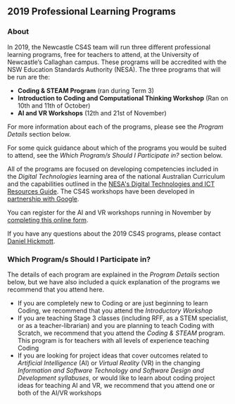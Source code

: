 ## 2019 Professional Learning Programs

### About

In 2019, the Newcastle CS4S team will run three different professional learning programs, free for teachers to attend, at the University of Newcastle’s Callaghan campus. These programs will be accredited with the NSW Education Standards Authority (NESA). The three programs that will be run are the:

- **Coding & STEAM Program** (ran during Term 3)
- **Introduction to Coding and Computational Thinking Workshop** (Ran on 10th and 11th of October)
- **AI and VR Workshops** (12th and 21st of November)

For more information about each of the programs, please see the *Program Details* section below. 

For some quick guidance about which of the programs you would be suited to attend, see the *Which Program/s Should I Participate in?* section below.

All of the programs are focused on developing competencies included in the *Digital Technologies* learning area of the national Australian Curriculum and the capabilities outlined in the [NESA's Digital Technologies and ICT Resources Guide](http://educationstandards.nsw.edu.au/wps/portal/nesa/k-10/learning-areas/technologies/coding-across-the-curriculum).
The CS4S workshops have been developed in [partnership with Google](https://edu.google.com/computer-science/educator-grants/#?modal_active=none).

You can register for the AI and VR workshops running in November by [completing this online form](https://forms.gle/mohgZHPtn9RcFb7a8).

If you have any questions about the 2019 CS4S programs, please contact [Daniel Hickmott](mailto:daniel.hickmott@uon.edu.au?Subject=CS4S%20PD%20Query).

### Which Program/s Should I Participate in?

The details of each program are explained in the *Program Details* section below, but we have also included a quick explanation of the programs we recommend that you attend here.

- If you are completely new to Coding or are just beginning to learn Coding, we recommend that you attend the *Introductory Workshop*
- If you are teaching Stage 3 classes (including RFF, as a STEM specialist, or as a teacher-librarian) and you are planning to teach Coding with Scratch, we recommend that you attend the *Coding & STEAM* program. This program is for teachers with all levels of experience teaching Coding
- If you are looking for project ideas that cover outcomes related to *Artificial Intelligence* (AI) or *Virtual Reality* (VR) in the changing *Information and Software Technology and Software Design and Development syllabuses*, or would like to learn about coding project ideas for teaching AI and VR, we recommend that you attend one or both of the AI/VR workshops
